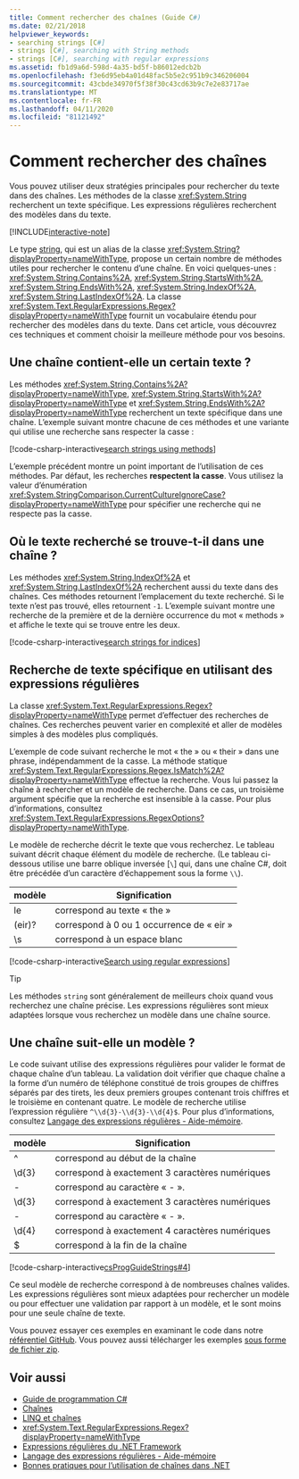 ```yaml
---
title: Comment rechercher des chaînes (Guide C#)
ms.date: 02/21/2018
helpviewer_keywords:
- searching strings [C#]
- strings [C#], searching with String methods
- strings [C#], searching with regular expressions
ms.assetid: fb1d9a6d-598d-4a35-bd5f-b86012edcb2b
ms.openlocfilehash: f3e6d95eb4a01d48fac5b5e2c951b9c346206004
ms.sourcegitcommit: 43cbde34970f5f38f30c43cd63b9c7e2e83717ae
ms.translationtype: MT
ms.contentlocale: fr-FR
ms.lasthandoff: 04/11/2020
ms.locfileid: "81121492"
---
```

# <a name="how-to-search-strings"></a>Comment rechercher des chaînes

Vous pouvez utiliser deux stratégies principales pour rechercher du texte dans des chaînes. Les méthodes de la classe <xref:System.String> recherchent un texte spécifique. Les expressions régulières recherchent des modèles dans du texte.

[!INCLUDE[interactive-note](~/includes/csharp-interactive-note.md)]

Le type [string](../language-reference/builtin-types/reference-types.md#the-string-type), qui est un alias de la classe <xref:System.String?displayProperty=nameWithType>, propose un certain nombre de méthodes utiles pour rechercher le contenu d’une chaîne. En voici quelques-unes : <xref:System.String.Contains%2A>, <xref:System.String.StartsWith%2A>, <xref:System.String.EndsWith%2A>, <xref:System.String.IndexOf%2A>, <xref:System.String.LastIndexOf%2A>. La classe <xref:System.Text.RegularExpressions.Regex?displayProperty=nameWithType> fournit un vocabulaire étendu pour rechercher des modèles dans du texte. Dans cet article, vous découvrez ces techniques et comment choisir la meilleure méthode pour vos besoins.

## <a name="does-a-string-contain-text"></a>Une chaîne contient-elle un certain texte ?

Les méthodes <xref:System.String.Contains%2A?displayProperty=nameWithType>, <xref:System.String.StartsWith%2A?displayProperty=nameWithType> et <xref:System.String.EndsWith%2A?displayProperty=nameWithType> recherchent un texte spécifique dans une chaîne. L’exemple suivant montre chacune de ces méthodes et une variante qui utilise une recherche sans respecter la casse :

[!code-csharp-interactive[search strings using methods](../../../samples/snippets/csharp/how-to/strings/SearchStrings.cs#1)]

L’exemple précédent montre un point important de l’utilisation de ces méthodes. Par défaut, les recherches **respectent la casse**. Vous utilisez la valeur d’énumération <xref:System.StringComparison.CurrentCultureIgnoreCase?displayProperty=nameWithType> pour spécifier une recherche qui ne respecte pas la casse.

## <a name="where-does-the-sought-text-occur-in-a-string"></a>Où le texte recherché se trouve-t-il dans une chaîne ?

Les méthodes <xref:System.String.IndexOf%2A> et <xref:System.String.LastIndexOf%2A> recherchent aussi du texte dans des chaînes. Ces méthodes retournent l’emplacement du texte recherché. Si le texte n’est pas trouvé, elles retournent `-1`. L’exemple suivant montre une recherche de la première et de la dernière occurrence du mot « methods » et affiche le texte qui se trouve entre les deux.
  
[!code-csharp-interactive[search strings for indices](../../../samples/snippets/csharp/how-to/strings/SearchStrings.cs#2)]

## <a name="finding-specific-text-using-regular-expressions"></a>Recherche de texte spécifique en utilisant des expressions régulières

La classe <xref:System.Text.RegularExpressions.Regex?displayProperty=nameWithType> permet d’effectuer des recherches de chaînes. Ces recherches peuvent varier en complexité et aller de modèles simples à des modèles plus compliqués.

L’exemple de code suivant recherche le mot « the » ou « their » dans une phrase, indépendamment de la casse. La méthode statique <xref:System.Text.RegularExpressions.Regex.IsMatch%2A?displayProperty=nameWithType> effectue la recherche. Vous lui passez la chaîne à rechercher et un modèle de recherche. Dans ce cas, un troisième argument spécifie que la recherche est insensible à la casse. Pour plus d’informations, consultez <xref:System.Text.RegularExpressions.RegexOptions?displayProperty=nameWithType>.  

Le modèle de recherche décrit le texte que vous recherchez. Le tableau suivant décrit chaque élément du modèle de recherche. (Le tableau ci-dessous utilise une barre oblique inversée [`\`] qui, dans une chaîne C#, doit être précédée d’un caractère d’échappement sous la forme `\\`).

| modèle  | Signification     |
| -------- |-------------|
| le      | correspond au texte « the » |
| (eir)?   | correspond à 0 ou 1 occurrence de « eir » |
| \s       | correspond à un espace blanc    |
  
[!code-csharp-interactive[Search using regular expressions](../../../samples/snippets/csharp/how-to/strings/SearchStrings.cs#3)]
  
> [!TIP]
> Les méthodes `string` sont généralement de meilleurs choix quand vous recherchez une chaîne précise. Les expressions régulières sont mieux adaptées lorsque vous recherchez un modèle dans une chaîne source.

## <a name="does-a-string-follow-a-pattern"></a>Une chaîne suit-elle un modèle ?

Le code suivant utilise des expressions régulières pour valider le format de chaque chaîne d’un tableau. La validation doit vérifier que chaque chaîne a la forme d’un numéro de téléphone constitué de trois groupes de chiffres séparés par des tirets, les deux premiers groupes contenant trois chiffres et le troisième en contenant quatre. Le modèle de recherche utilise l’expression régulière `^\\d{3}-\\d{3}-\\d{4}$`. Pour plus d’informations, consultez [Langage des expressions régulières - Aide-mémoire](../../standard/base-types/regular-expression-language-quick-reference.md).

| modèle  | Signification                             |
| -------- |-------------------------------------|
| ^        | correspond au début de la chaîne |
| \d{3}    | correspond à exactement 3 caractères numériques  |
| -        | correspond au caractère « - ».           |
| \d{3}    | correspond à exactement 3 caractères numériques  |
| -        | correspond au caractère « - ».           |
| \d{4}    | correspond à exactement 4 caractères numériques  |
| $        | correspond à la fin de la chaîne       |

[!code-csharp-interactive[csProgGuideStrings#4](../../../samples/snippets/csharp/how-to/strings/SearchStrings.cs#4)]

Ce seul modèle de recherche correspond à de nombreuses chaînes valides. Les expressions régulières sont mieux adaptées pour rechercher un modèle ou pour effectuer une validation par rapport à un modèle, et le sont moins pour une seule chaîne de texte.

Vous pouvez essayer ces exemples en examinant le code dans notre [référentiel GitHub](https://github.com/dotnet/docs/tree/master/samples/snippets/csharp/how-to/strings). Vous pouvez aussi télécharger les exemples [sous forme de fichier zip](../../../samples/snippets/csharp/how-to/strings.zip).

## <a name="see-also"></a>Voir aussi

- [Guide de programmation C#](../programming-guide/index.md)
- [Chaînes](../programming-guide/strings/index.md)
- [LINQ et chaînes](../programming-guide/concepts/linq/linq-and-strings.md)
- <xref:System.Text.RegularExpressions.Regex?displayProperty=nameWithType>
- [Expressions régulières du .NET Framework](../../standard/base-types/regular-expressions.md)
- [Langage des expressions régulières - Aide-mémoire](../../standard/base-types/regular-expression-language-quick-reference.md)
- [Bonnes pratiques pour l’utilisation de chaînes dans .NET](../../standard/base-types/best-practices-strings.md)
